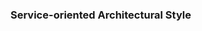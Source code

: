 <div id="title">

### Service-oriented Architectural Style

</div>
<div id="body">

<include src="./what/embed.md" boilerplate  />

</div>
